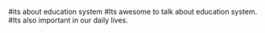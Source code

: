 #its about education system 
#Its awesome to talk about education system.
#Its also important in our daily lives.
